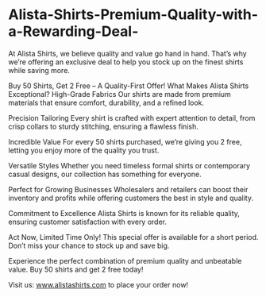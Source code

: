 # Alista-Shirts-Premium-Quality-with-a-Rewarding-Deal-
At Alista Shirts, we believe quality and value go hand in hand. That’s why we’re offering an exclusive deal to help you stock up on the finest shirts while saving more.

Buy 50 Shirts, Get 2 Free – A Quality-First Offer!
What Makes Alista Shirts Exceptional?
High-Grade Fabrics
Our shirts are made from premium materials that ensure comfort, durability, and a refined look.

Precision Tailoring
Every shirt is crafted with expert attention to detail, from crisp collars to sturdy stitching, ensuring a flawless finish.

Incredible Value
For every 50 shirts purchased, we’re giving you 2 free, letting you enjoy more of the quality you trust.

Versatile Styles
Whether you need timeless formal shirts or contemporary casual designs, our collection has something for everyone.

Perfect for Growing Businesses
Wholesalers and retailers can boost their inventory and profits while offering customers the best in style and quality.

Commitment to Excellence
Alista Shirts is known for its reliable quality, ensuring customer satisfaction with every order.

Act Now, Limited Time Only!
This special offer is available for a short period. Don’t miss your chance to stock up and save big.

Experience the perfect combination of premium quality and unbeatable value. Buy 50 shirts and get 2 free today!

Visit us: www.alistashirts.com to place your order now!
